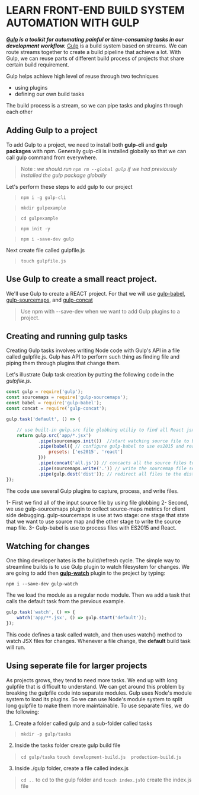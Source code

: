 # LEARN FRONT-END BUILD SYSTEM AUTOMATION WITH GULP

***[Gulp](http://gulpjs.com) is a toolkit for automating painful or time-consuming tasks in our development workflow.*** [Gulp](http://gulpjs.com) is a build system based on streams. We can route streams together to create a build pipeline that achieve a lot. With Gulp, we can reuse parts of different build process of projects that share certain build requirement.

Gulp helps achieve high level of reuse through two techniques

- using plugins
- defining our own build tasks

The build process is a stream, so we can pipe tasks and  plugins through each other

## Adding Gulp to a project

To add Gulp to a project, we need to install both **gulp-cli** and **gulp packages** with npm. Generally gulp-cli is installed globally so that we can call gulp command from everywhere.

>Note : _we should run `npm rm --global gulp` if we had previously installed the gulp package globally_

Let's perform these steps to add gulp to our project

> `npm i -g gulp-cli`

> `mkdir gulpexample`

> `cd gulpexample`

> `npm init -y`

> `npm i -save-dev gulp`

Next create file called gulpfile.js

> `touch gulpfile.js`

## Use Gulp to create a small react project.

We'll use Gulp to create a REACT project. For that we will use [gulp-babel](https://www.npmjs.com/package/gulp-babel), [gulp-sourcemaps](https://github.com/gulp-sourcemaps/gulp-sourcemaps), and [gulp-concat](https://github.com/gulp-community/gulp-concat)

> Use npm with --save-dev when we want to add Gulp plugins to a project.

## Creating and running gulp tasks

Creating Gulp tasks involves writing Node code with Gulp's API in a file called gulpfile.js. Gulp has API to perform such thing as finding file and piping  them through plugins that change them.

Let's illustrate Gulp task creation by putting the following code in the _gulpfile.js_.

```js
const gulp = require('gulp');
const sourcemaps = require('gulp-sourcemaps');
const babel = require('gulp-babel');
const concat = require('gulp-concat');

gulp.task('default', () => {

    // use built-in gulp.src file globbing utiliy to find all React jsx files
    return gulp.src('app/*.jsx')
            .pipe(sourcemaps.init())  //start watching source file to build source map for debugging
            .pipe(babel({ // configure gulp-babel to use es2015 and react
                presets: ['es2015', 'react']
            }))
            .pipe(concat('all.js')) // concacts all the source files together into all.js
            .pipe(sourcemaps.write('.')) // write the sourcemap file separately
            .pipe(gulp.dest('dist')); // redirect all files to the dist/folder
});
```

The code use several Gulp plugins to capture, process, and write files.

1- First we find all of the input source file by using file globbing
2- Second, we use gulp-sourcemaps plugin to collect source-maps metrics for client side debugging. gulp-sourcemaps is use at two stage: one stage that state that we want to use source map and the other stage to write the source map file.
3- Gulp-babel is use to process files with ES2015 and React.

## Watching for changes

One thing developer hates is the build/refresh cycle. The simple way to streamline builds is to use Gulp plugin to watch filesystem for changes. We are going to add then [**gulp-watch**](www.npmjs.com/package/gulp-watch) plugin to the project by typing:

`npm i --save-dev gulp-watch`

The we load the module as a regular node module. Then wa add a task that calls the default task from the previous example.

```js
gulp.task('watch', () => {
    watch('app/**.jsx', () => gulp.start('default'));
});
```

This code defines a task called watch, and then uses watch() method to watch JSX files for changes. Whenever a file change, the **default** build task will run.

## Using seperate file for larger projects

As projects grows, they tend to need more tasks. We end up with long gulpfile that is difficult to understand. We can get around this problem by breaking the gulpfile code into separate modules.
Gulp uses Node's module system to load its plugins. So we can use Node's module system to split long gulpfile to make them more maintainable. To use separate files, we do the following:

1. Create a folder called gulp and a sub-folder called tasks

> `mkdir -p gulp/tasks`

2. Inside the tasks folder create gulp build file

> `cd gulp/tasks`
> `touch development-build.js  production-build.js`

3. Inside ./gulp folder, create a file called index.js

> `cd ..` to cd to the gulp folder  and `touch index.js`to create the index.js file